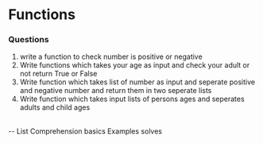 # Functions

### Questions
1) write a function to check number is positive or negative
2) Write functions which takes your age as input and check
 your adult or not return True or False
3)  Write function which takes list of number as input
 and seperate positive and negative number and
 return them in two seperate lists
4)  Write function which takes input lists of persons ages and
 seperates adults and child ages
<br>
-- List Comprehension
basics Examples solves
